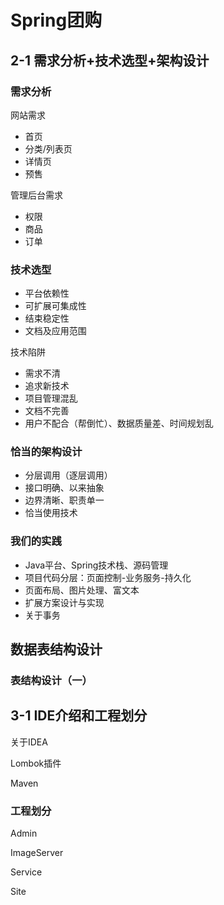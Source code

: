 # Spring团购 #

## 2-1 需求分析+技术选型+架构设计 ##

### 需求分析 ###

网站需求

* 首页
* 分类/列表页
* 详情页
* 预售

管理后台需求

* 权限
* 商品
* 订单

### 技术选型 ###

* 平台依赖性
* 可扩展可集成性
* 结束稳定性
* 文档及应用范围

技术陷阱

* 需求不清
* 追求新技术
* 项目管理混乱
* 文档不完善
* 用户不配合（帮倒忙）、数据质量差、时间规划乱

### 恰当的架构设计 ###

* 分层调用（逐层调用）
* 接口明确、以来抽象
* 边界清晰、职责单一
* 恰当使用技术

### 我们的实践 ###

* Java平台、Spring技术栈、源码管理
* 项目代码分层：页面控制-业务服务-持久化
* 页面布局、图片处理、富文本
* 扩展方案设计与实现
* 关于事务

## 数据表结构设计 ##

### 表结构设计（一） ###

## 3-1 IDE介绍和工程划分 ##

关于IDEA

Lombok插件

Maven

### 工程划分 ###

Admin

ImageServer

Service

Site
